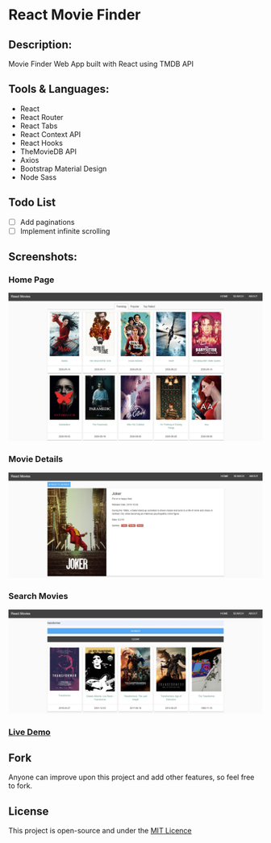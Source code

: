 # React Movie Finder

## Description:

Movie Finder Web App built with React using TMDB API

## Tools & Languages:

- React
- React Router
- React Tabs
- React Context API
- React Hooks
- TheMovieDB API
- Axios
- Bootstrap Material Design
- Node Sass

## Todo List

- [ ] Add paginations
- [ ] Implement infinite scrolling

## Screenshots:

### Home Page

<img src="./src/assets/homepage.jpg">

### Movie Details

<img src="./src/assets/moviedetails.jpg">

### Search Movies

<img src="./src/assets/searchmovies.jpg">

### <a href="https://reactmoviefinder.netlify.app/">Live Demo</a>

## Fork

Anyone can improve upon this project and add other features, so feel free to fork.

## License

This project is open-source and under the <a href="https://opensource.org/licenses/MIT">MIT Licence</a>
